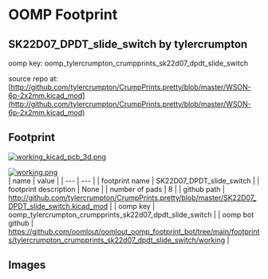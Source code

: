 # OOMP Footprint  
## SK22D07_DPDT_slide_switch  by tylercrumpton  
  
oomp key: oomp_tylercrumpton_crumpprints_sk22d07_dpdt_slide_switch  
  
source repo at: [http://github.com/tylercrumpton/CrumpPrints.pretty/blob/master/WSON-6p-2x2mm.kicad_mod](http://github.com/tylercrumpton/CrumpPrints.pretty/blob/master/WSON-6p-2x2mm.kicad_mod)  
## Footprint  
  
[![working_kicad_pcb_3d.png](working_kicad_pcb_3d_600.png)](working_kicad_pcb_3d.png)  
  
[![working.png](working_600.png)](working.png)  
| name | value | 
| --- | --- | 
| footprint name | SK22D07_DPDT_slide_switch | 
| footprint description | None | 
| number of pads | 8 | 
| github path | http://github.com/tylercrumpton/CrumpPrints.pretty/blob/master/SK22D07_DPDT_slide_switch.kicad_mod | 
| oomp key | oomp_tylercrumpton_crumpprints_sk22d07_dpdt_slide_switch | 
| oomp bot github | https://github.com/oomlout/oomlout_oomp_footprint_bot/tree/main/footprints/tylercrumpton_crumpprints_sk22d07_dpdt_slide_switch/working | 
## Images  
